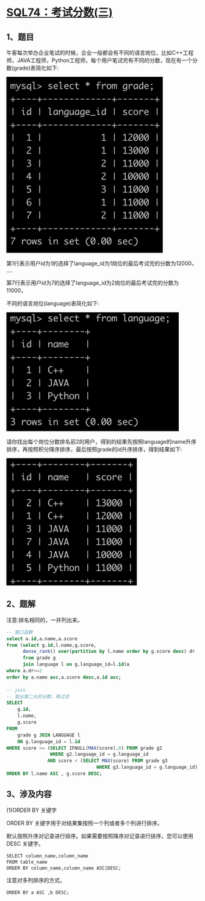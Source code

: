 # [SQL74：考试分数(三)](https://www.nowcoder.com/practice/b83f8b0e7e934d95a56c24f047260d91?tpId=82&&tqId=35494&rp=1&ru=/ta/sql&qru=/ta/sql/question-ranking)

## 1、题目

牛客每次举办企业笔试的时候，企业一般都会有不同的语言岗位，比如C++工程师，JAVA工程师，Python工程师，每个用户笔试完有不同的分数，现在有一个分数(grade)表简化如下:
 
![SQL74-1](./image/SQL74-1.png)

第1行表示用户id为1的选择了language_id为1岗位的最后考试完的分数为12000，
....

第7行表示用户id为7的选择了language_id为2岗位的最后考试完的分数为11000，

不同的语言岗位(language)表简化如下:

![SQL74-2](./image/SQL74-2.png)

请你找出每个岗位分数排名前2的用户，得到的结果先按照language的name升序排序，再按照积分降序排序，最后按照grade的id升序排序，得到结果如下:

![SQL74-3](./image/SQL74-3.png)

## 2、题解

注意:排名相同的，一并列出来。

```sql
-- 窗口函数
select a.id,a.name,a.score
from (select g.id,l.name,g.score,
      dense_rank() over(partition by l.name order by g.score desc) dr
      from grade g
      join language l on g.language_id=l.id)a
where a.dr<=2
order by a.name asc,a.score desc,a.id asc;

-- join
-- 取出第二大的分数，再过滤
SELECT
    g.id,
    l.name,
    g.score
FROM
    grade g JOIN LANGUAGE l
    ON g.language_id = l.id
WHERE score >= (SELECT IFNULL(MAX(score),0) FROM grade g2 
                WHERE g2.language_id = g.language_id
               AND score < (SELECT MAX(score) FROM grade g3 
                                 WHERE g3.language_id = g.language_id))
ORDER BY l.name ASC , g.score DESC;
```

## 3、涉及内容

(1)ORDER BY 关键字

ORDER BY 关键字用于对结果集按照一个列或者多个列进行排序。

默认按照升序对记录进行排序。如果需要按照降序对记录进行排序，您可以使用 DESC 关键字。

	SELECT column_name,column_name
	FROM table_name
	ORDER BY column_name,column_name ASC|DESC;

注意对多列排序的方式。

	ORDER BY a ASC ,b DESC;